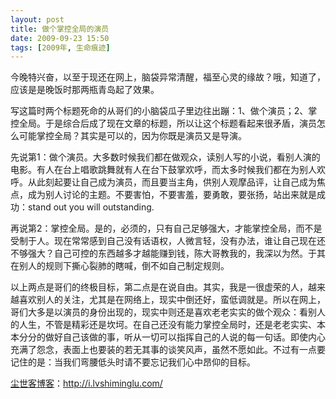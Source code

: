 ```yaml
---
layout: post
title: 做个掌控全局的演员
date: 2009-09-23 15:50
tags: [2009年, 生命痕迹]
---
```

今晚特兴奋，以至于现还在网上，脑袋异常清醒，福至心灵的缘故？哦，知道了，应该是是晚饭时那两瓶青岛起了效果。

写这篇时两个标题死命的从哥们的小脑袋瓜子里边往出蹦：1、做个演员；2、掌控全局。于是综合后成了现在文章的标题，所以让这个标题看起来很矛盾，演员怎么可能掌控全局？其实是可以的，因为你既是演员又是导演。

先说第1：做个演员。大多数时候我们都在做观众，读别人写的小说，看别人演的电影。有人在台上唱歌跳舞就有人在台下鼓掌欢呼，而太多时候我们都在为别人欢呼。从此刻起要让自己成为演员，而且要当主角，供别人观摩品评，让自己成为焦点，成为别人讨论的主题。不要害怕，不要害羞，要勇敢，要张扬，站出来就是成功：stand out you will outstanding.

再说第2：掌控全局。是的，必须的，只有自己足够强大，才能掌控全局，而不是受制于人。现在常常感到自己没有话语权，人微言轻，没有办法，谁让自己现在还不够强大？自己可控的东西越多才越能赚到钱，陈大哥教我的，我深以为然。于其在别人的规则下撕心裂肺的瞎喊，倒不如自己制定规则。

以上两点是哥们的终极目标，第二点是在说自由。其实，我是一很虚荣的人，越来越喜欢别人的关注，尤其是在网络上，现实中倒还好，蛮低调就是。所以在网上，哥们大多是以演员的身份出现的，现实中则还是喜欢老老实实的做个观众：看别人的人生，不管是精彩还是坎坷。在自己还没有能力掌控全局时，还是老老实实、本本分分的做好自己该做的事，听从一切可以指挥自己的人说的每一句话。即使内心充满了怨念，表面上也要装的若无其事的谈笑风声，虽然不愿如此。不过有一点要记住的是：当我们弯腰低头时请不要忘记我们心中昂仰的目标。

<a href="http://i.lvshiminglu.com/">尘世客博客</a>：<a href="http://i.lvshiminglu.com/">http://i.lvshiminglu.com/</a>

